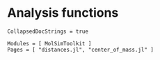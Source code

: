 # Analysis functions

```@meta
CollapsedDocStrings = true
```

```@autodocs
Modules = [ MolSimToolkit ]
Pages = [ "distances.jl", "center_of_mass.jl" ]
```


